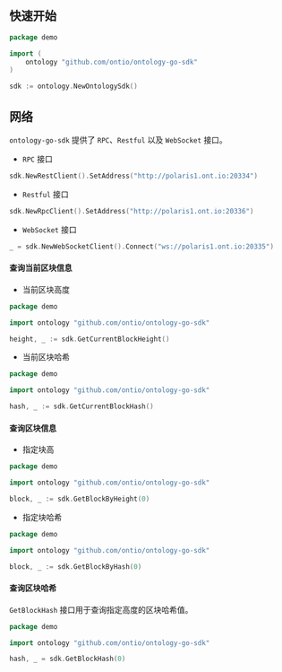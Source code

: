 
## 快速开始

```go
package demo

import (
    ontology "github.com/ontio/ontology-go-sdk"
)

sdk := ontology.NewOntologySdk()
```

## 网络

`ontology-go-sdk` 提供了 `RPC`、`Restful` 以及 `WebSocket` 接口。

- `RPC` 接口

```go
sdk.NewRestClient().SetAddress("http://polaris1.ont.io:20334")
```

- `Restful` 接口

```go
sdk.NewRpcClient().SetAddress("http://polaris1.ont.io:20336")
```

- `WebSocket` 接口

```go
_ = sdk.NewWebSocketClient().Connect("ws://polaris1.ont.io:20335")
```

#### 查询当前区块信息

- 当前区块高度

```go
package demo

import ontology "github.com/ontio/ontology-go-sdk"

height, _ := sdk.GetCurrentBlockHeight()
```

- 当前区块哈希

```go
package demo

import ontology "github.com/ontio/ontology-go-sdk"

hash, _ := sdk.GetCurrentBlockHash()
```

#### 查询区块信息

- 指定块高

```go
package demo

import ontology "github.com/ontio/ontology-go-sdk"

block, _ := sdk.GetBlockByHeight(0)
```

- 指定块哈希

```go
package demo

import ontology "github.com/ontio/ontology-go-sdk"

block, _ := sdk.GetBlockByHash(0)
```

#### 查询区块哈希

`GetBlockHash` 接口用于查询指定高度的区块哈希值。

```go
package demo

import ontology "github.com/ontio/ontology-go-sdk"

hash, _ = sdk.GetBlockHash(0)
```
